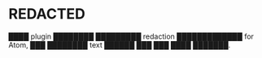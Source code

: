 # REDACTED

████ plugin ████████ █████████ redaction █████████████ for Atom, ███ ████████ text ██████ ███ ███ ████ ███████.

